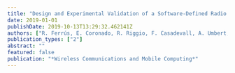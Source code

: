 ```yaml
---
title: "Design and Experimental Validation of a Software-Defined Radio Access Network Testbed with Slicing Support"
date: 2019-01-01
publishDate: 2019-10-13T13:29:32.462141Z
authors: ["R. Ferrús, E. Coronado, R. Riggio, F. Casadevall, A. Umbert, K. Koutlia", "J. Pérez-Romero"]
publication_types: ["2"]
abstract: ""
featured: false
publication: "*Wireless Communications and Mobile Computing*"
---
```


